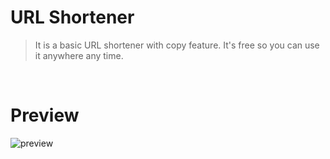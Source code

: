 # URL Shortener

> It is a basic URL shortener with copy feature.
> It's free so you can use it anywhere any time.

<br>

# Preview

![preview](https://github.com/adiyadav123/url-shortener/assets/103302549/8a1c954c-709a-4037-96f0-0d7d536e6c36)

